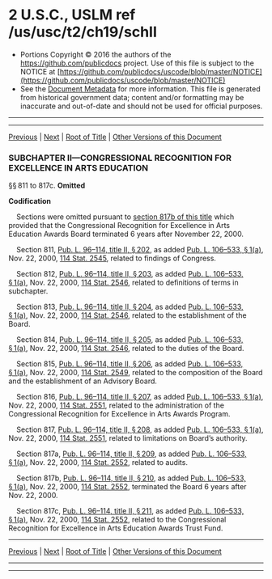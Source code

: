 ---
---

# 2 U.S.C., USLM ref /us/usc/t2/ch19/schII

* Portions Copyright © 2016 the authors of the https://github.com/publicdocs project.
  Use of this file is subject to the NOTICE at [https://github.com/publicdocs/uscode/blob/master/NOTICE](https://github.com/publicdocs/uscode/blob/master/NOTICE)
* See the [Document Metadata](././../../../../..//README.md) for more information.
  This file is generated from historical government data; content and/or formatting may be inaccurate and out-of-date and should not be used for official purposes.

----------
----------

[Previous](./../../../../..//us/usc/t2/ch19/schI/m__us_usc_t2_s808.md) | [Next](./../../../../..//us/usc/t2/ch19A/m__us_usc_t2_ch19A.md) | [Root of Title](./../../../../../) | [Other Versions of this Document](https://publicdocs.github.io/go/links?ns=uslm&ref=%2Fus%2Fusc%2Ft2%2Fch19%2FschII)

### SUBCHAPTER II—CONGRESSIONAL RECOGNITION FOR EXCELLENCE IN ARTS EDUCATION

§§ 811 to 817c. __Omitted__ 

 __Codification__ 

    Sections were omitted pursuant to [section 817b of this title][/us/usc/t2/s817b] which provided that the Congressional Recognition for Excellence in Arts Education Awards Board terminated 6 years after November 22, 2000.

    Section 811, [Pub. L. 96–114, title II, § 202][/us/pl/96/114/s202], as added [Pub. L. 106–533, § 1(a)][/us/pl/106/533/s1/a], Nov. 22, 2000, [114 Stat. 2545][/us/stat/114/2545], related to findings of Congress.

    Section 812, [Pub. L. 96–114, title II, § 203][/us/pl/96/114/s203], as added [Pub. L. 106–533, § 1(a)][/us/pl/106/533/s1/a], Nov. 22, 2000, [114 Stat. 2546][/us/stat/114/2546], related to definitions of terms in subchapter.

    Section 813, [Pub. L. 96–114, title II, § 204][/us/pl/96/114/s204], as added [Pub. L. 106–533, § 1(a)][/us/pl/106/533/s1/a], Nov. 22, 2000, [114 Stat. 2546][/us/stat/114/2546], related to the establishment of the Board.

    Section 814, [Pub. L. 96–114, title II, § 205][/us/pl/96/114/s205], as added [Pub. L. 106–533, § 1(a)][/us/pl/106/533/s1/a], Nov. 22, 2000, [114 Stat. 2546][/us/stat/114/2546], related to the duties of the Board.

    Section 815, [Pub. L. 96–114, title II, § 206][/us/pl/96/114/s206], as added [Pub. L. 106–533, § 1(a)][/us/pl/106/533/s1/a], Nov. 22, 2000, [114 Stat. 2549][/us/stat/114/2549], related to the composition of the Board and the establishment of an Advisory Board.

    Section 816, [Pub. L. 96–114, title II, § 207][/us/pl/96/114/s207], as added [Pub. L. 106–533, § 1(a)][/us/pl/106/533/s1/a], Nov. 22, 2000, [114 Stat. 2551][/us/stat/114/2551], related to the administration of the Congressional Recognition for Excellence in Arts Awards Program.

    Section 817, [Pub. L. 96–114, title II, § 208][/us/pl/96/114/s208], as added [Pub. L. 106–533, § 1(a)][/us/pl/106/533/s1/a], Nov. 22, 2000, [114 Stat. 2551][/us/stat/114/2551], related to limitations on Board’s authority.

    Section 817a, [Pub. L. 96–114, title II, § 209][/us/pl/96/114/s209], as added [Pub. L. 106–533, § 1(a)][/us/pl/106/533/s1/a], Nov. 22, 2000, [114 Stat. 2552][/us/stat/114/2552], related to audits.

    Section 817b, [Pub. L. 96–114, title II, § 210][/us/pl/96/114/s210], as added [Pub. L. 106–533, § 1(a)][/us/pl/106/533/s1/a], Nov. 22, 2000, [114 Stat. 2552][/us/stat/114/2552], terminated the Board 6 years after Nov. 22, 2000.

    Section 817c, [Pub. L. 96–114, title II, § 211][/us/pl/96/114/s211], as added [Pub. L. 106–533, § 1(a)][/us/pl/106/533/s1/a], Nov. 22, 2000, [114 Stat. 2552][/us/stat/114/2552], related to the Congressional Recognition for Excellence in Arts Education Awards Trust Fund.

----------

[Previous](./../../../../..//us/usc/t2/ch19/schI/m__us_usc_t2_s808.md) | [Next](./../../../../..//us/usc/t2/ch19A/m__us_usc_t2_ch19A.md) | [Root of Title](./../../../../../) | [Other Versions of this Document](https://publicdocs.github.io/go/links?ns=uslm&ref=%2Fus%2Fusc%2Ft2%2Fch19%2FschII)

----------
----------

[/us/usc/t2/s817b]: https://publicdocs.github.io/go/links?ns=uslm&ref=%2Fus%2Fusc%2Ft2%2Fs817b
[/us/pl/96/114/s202]: https://publicdocs.github.io/go/links?ns=uslm&ref=%2Fus%2Fpl%2F96%2F114%2Fs202
[/us/pl/106/533/s1/a]: https://publicdocs.github.io/go/links?ns=uslm&ref=%2Fus%2Fpl%2F106%2F533%2Fs1%2Fa
[/us/stat/114/2545]: https://publicdocs.github.io/go/links?ns=uslm&ref=%2Fus%2Fstat%2F114%2F2545
[/us/pl/96/114/s203]: https://publicdocs.github.io/go/links?ns=uslm&ref=%2Fus%2Fpl%2F96%2F114%2Fs203
[/us/pl/106/533/s1/a]: https://publicdocs.github.io/go/links?ns=uslm&ref=%2Fus%2Fpl%2F106%2F533%2Fs1%2Fa
[/us/stat/114/2546]: https://publicdocs.github.io/go/links?ns=uslm&ref=%2Fus%2Fstat%2F114%2F2546
[/us/pl/96/114/s204]: https://publicdocs.github.io/go/links?ns=uslm&ref=%2Fus%2Fpl%2F96%2F114%2Fs204
[/us/pl/106/533/s1/a]: https://publicdocs.github.io/go/links?ns=uslm&ref=%2Fus%2Fpl%2F106%2F533%2Fs1%2Fa
[/us/stat/114/2546]: https://publicdocs.github.io/go/links?ns=uslm&ref=%2Fus%2Fstat%2F114%2F2546
[/us/pl/96/114/s205]: https://publicdocs.github.io/go/links?ns=uslm&ref=%2Fus%2Fpl%2F96%2F114%2Fs205
[/us/pl/106/533/s1/a]: https://publicdocs.github.io/go/links?ns=uslm&ref=%2Fus%2Fpl%2F106%2F533%2Fs1%2Fa
[/us/stat/114/2546]: https://publicdocs.github.io/go/links?ns=uslm&ref=%2Fus%2Fstat%2F114%2F2546
[/us/pl/96/114/s206]: https://publicdocs.github.io/go/links?ns=uslm&ref=%2Fus%2Fpl%2F96%2F114%2Fs206
[/us/pl/106/533/s1/a]: https://publicdocs.github.io/go/links?ns=uslm&ref=%2Fus%2Fpl%2F106%2F533%2Fs1%2Fa
[/us/stat/114/2549]: https://publicdocs.github.io/go/links?ns=uslm&ref=%2Fus%2Fstat%2F114%2F2549
[/us/pl/96/114/s207]: https://publicdocs.github.io/go/links?ns=uslm&ref=%2Fus%2Fpl%2F96%2F114%2Fs207
[/us/pl/106/533/s1/a]: https://publicdocs.github.io/go/links?ns=uslm&ref=%2Fus%2Fpl%2F106%2F533%2Fs1%2Fa
[/us/stat/114/2551]: https://publicdocs.github.io/go/links?ns=uslm&ref=%2Fus%2Fstat%2F114%2F2551
[/us/pl/96/114/s208]: https://publicdocs.github.io/go/links?ns=uslm&ref=%2Fus%2Fpl%2F96%2F114%2Fs208
[/us/pl/106/533/s1/a]: https://publicdocs.github.io/go/links?ns=uslm&ref=%2Fus%2Fpl%2F106%2F533%2Fs1%2Fa
[/us/stat/114/2551]: https://publicdocs.github.io/go/links?ns=uslm&ref=%2Fus%2Fstat%2F114%2F2551
[/us/pl/96/114/s209]: https://publicdocs.github.io/go/links?ns=uslm&ref=%2Fus%2Fpl%2F96%2F114%2Fs209
[/us/pl/106/533/s1/a]: https://publicdocs.github.io/go/links?ns=uslm&ref=%2Fus%2Fpl%2F106%2F533%2Fs1%2Fa
[/us/stat/114/2552]: https://publicdocs.github.io/go/links?ns=uslm&ref=%2Fus%2Fstat%2F114%2F2552
[/us/pl/96/114/s210]: https://publicdocs.github.io/go/links?ns=uslm&ref=%2Fus%2Fpl%2F96%2F114%2Fs210
[/us/pl/106/533/s1/a]: https://publicdocs.github.io/go/links?ns=uslm&ref=%2Fus%2Fpl%2F106%2F533%2Fs1%2Fa
[/us/stat/114/2552]: https://publicdocs.github.io/go/links?ns=uslm&ref=%2Fus%2Fstat%2F114%2F2552
[/us/pl/96/114/s211]: https://publicdocs.github.io/go/links?ns=uslm&ref=%2Fus%2Fpl%2F96%2F114%2Fs211
[/us/pl/106/533/s1/a]: https://publicdocs.github.io/go/links?ns=uslm&ref=%2Fus%2Fpl%2F106%2F533%2Fs1%2Fa
[/us/stat/114/2552]: https://publicdocs.github.io/go/links?ns=uslm&ref=%2Fus%2Fstat%2F114%2F2552


